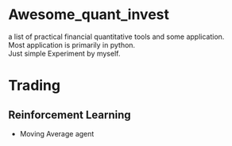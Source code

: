 # Awesome_quant_invest
a list of practical financial quantitative tools and some application. <br>
Most application is primarily in python. <br>
Just simple Experiment by myself. <br>

# Trading
## Reinforcement Learning
* Moving Average agent
